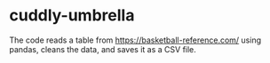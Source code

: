 # cuddly-umbrella
The code reads a table from https://basketball-reference.com/ using pandas, cleans the data, and saves it as a CSV file.
